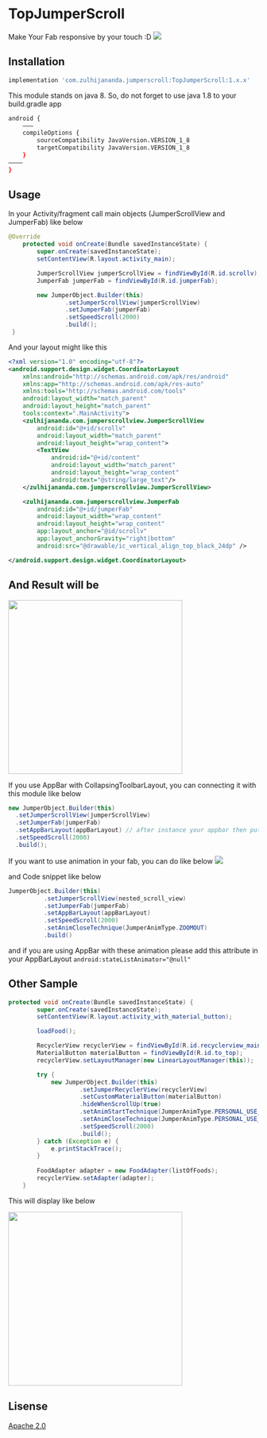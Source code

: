 # TopJumperScroll 
Make Your Fab responsive by your touch :D
<a href="https://bintray.com/superdiazzz/TopJumperScroll/TopJumperScroll/1.4.2/link"><img src="https://api.bintray.com/packages/superdiazzz/TopJumperScroll/TopJumperScroll/images/download.svg?version=1.4.2"/></a>

## Installation

```bash
implementation 'com.zulhijananda.jumperscroll:TopJumperScroll:1.x.x'
```

This module stands on java 8. So, do not forget to use java 1.8 to your build.gradle app 
```bash
android {
    ———
    compileOptions {
        sourceCompatibility JavaVersion.VERSION_1_8
        targetCompatibility JavaVersion.VERSION_1_8
    }
————
}
```
## Usage
In your Activity/fragment call main objects (JumperScrollView and JumperFab) like below
```java
@Override
    protected void onCreate(Bundle savedInstanceState) {
        super.onCreate(savedInstanceState);
        setContentView(R.layout.activity_main);

        JumperScrollView jumperScrollView = findViewById(R.id.scrollv);
        JumperFab jumperFab = findViewById(R.id.jumperFab);

        new JumperObject.Builder(this)
                .setJumperScrollView(jumperScrollView)
                .setJumperFab(jumperFab)
                .setSpeedScroll(2000)
                .build();
 }
```   
And your layout might like this

```xml
<?xml version="1.0" encoding="utf-8"?>
<android.support.design.widget.CoordinatorLayout
    xmlns:android="http://schemas.android.com/apk/res/android"
    xmlns:app="http://schemas.android.com/apk/res-auto"
    xmlns:tools="http://schemas.android.com/tools"
    android:layout_width="match_parent"
    android:layout_height="match_parent"
    tools:context=".MainActivity">
    <zulhijananda.com.jumperscrollview.JumperScrollView
        android:id="@+id/scrollv"
        android:layout_width="match_parent"
        android:layout_height="wrap_content">
        <TextView
            android:id="@+id/content"
            android:layout_width="match_parent"
            android:layout_height="wrap_content"
            android:text="@string/large_text"/>
    </zulhijananda.com.jumperscrollview.JumperScrollView>

    <zulhijananda.com.jumperscrollview.JumperFab
        android:id="@+id/jumperFab"
        android:layout_width="wrap_content"
        android:layout_height="wrap_content"
        app:layout_anchor="@id/scrollv"
        app:layout_anchorGravity="right|bottom"
        android:src="@drawable/ic_vertical_align_top_black_24dp" />

</android.support.design.widget.CoordinatorLayout>
```
## And Result will be
<a target="_blank" rel="noopener noreferrer" href="/demo/simple_fab.gif"><img src="/demo/simple_fab.gif" width="350" style="max-width:100%;"></a>

If you use AppBar with CollapsingToolbarLayout, you can connecting it with this module like below
```java
new JumperObject.Builder(this)
  .setJumperScrollView(jumperScrollView)
  .setJumperFab(jumperFab)
  .setAppBarLayout(appBarLayout) // after instance your appbar then put it here!
  .setSpeedScroll(2000)
  .build();
  ```
  
  If you want to use animation in your fab, you can do like below
  ![](demo/fabAnim.gif)
  
  and Code snippet like below
  ```java
  JumperObject.Builder(this)
            .setJumperScrollView(nested_scroll_view)
            .setJumperFab(jumperFab)
            .setAppBarLayout(appBarLayout)
            .setSpeedScroll(2000)
            .setAnimCloseTechnique(JumperAnimType.ZOOMOUT)
            .build()
```
and if you are using AppBar with these animation please add this attribute in your AppBarLayout
`android:stateListAnimator="@null"`

## Other Sample
```java
protected void onCreate(Bundle savedInstanceState) {
        super.onCreate(savedInstanceState);
        setContentView(R.layout.activity_with_material_button);

        loadFood();

        RecyclerView recyclerView = findViewById(R.id.recyclerview_main);
        MaterialButton materialButton = findViewById(R.id.to_top);
        recyclerView.setLayoutManager(new LinearLayoutManager(this));

        try {
            new JumperObject.Builder(this)
                    .setJumperRecyclerView(recyclerView)
                    .setCustomMaterialButton(materialButton)
                    .hideWhenScrollUp(true)
                    .setAnimStartTechnique(JumperAnimType.PERSONAL_USE_TRANLATION_Y_UP)
                    .setAnimCloseTechnique(JumperAnimType.PERSONAL_USE_TRANLATION_Y_BOTTOM)
                    .setSpeedScroll(2000)
                    .build();
        } catch (Exception e) {
            e.printStackTrace();
        }
        
        FoodAdapter adapter = new FoodAdapter(listOfFoods);
        recyclerView.setAdapter(adapter);
    }
 ```
 This will display like below

<a target="_blank" rel="noopener noreferrer" href="/demo/jumper_with_materialcustom.gif"><img src="/demo/jumper_with_materialcustom.gif" width="350" style="max-width:100%;"></a>


  
## Lisense
[Apache 2.0](http://www.opensource.org/licenses/apache2.0.php)
